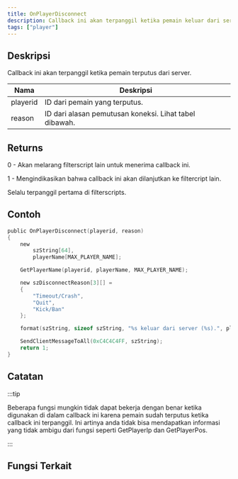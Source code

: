 ```yaml
---
title: OnPlayerDisconnect
description: Callback ini akan terpanggil ketika pemain keluar dari server.
tags: ["player"]
---
```


## Deskripsi

Callback ini akan terpanggil ketika pemain terputus dari server.

| Nama     | Deskripsi                                              |
| -------- | ------------------------------------------------------ |
| playerid | ID dari pemain yang terputus.                          |
| reason   | ID dari alasan pemutusan koneksi. Lihat tabel dibawah. |

## Returns

0 - Akan melarang filterscript lain untuk menerima callback ini.

1 - Mengindikasikan bahwa callback ini akan dilanjutkan ke filtercript lain.

Selalu terpanggil pertama di filterscripts.

## Contoh

```c
public OnPlayerDisconnect(playerid, reason)
{
    new
        szString[64],
        playerName[MAX_PLAYER_NAME];

    GetPlayerName(playerid, playerName, MAX_PLAYER_NAME);

    new szDisconnectReason[3][] =
    {
        "Timeout/Crash",
        "Quit",
        "Kick/Ban"
    };

    format(szString, sizeof szString, "%s keluar dari server (%s).", playerName, szDisconnectReason[reason]);

    SendClientMessageToAll(0xC4C4C4FF, szString);
    return 1;
}
```

## Catatan

:::tip

Beberapa fungsi mungkin tidak dapat bekerja dengan benar ketika digunakan di dalam callback ini karena pemain sudah terputus ketika callback ini terpanggil. Ini artinya anda tidak bisa mendapatkan informasi yang tidak ambigu dari fungsi seperti GetPlayerIp dan GetPlayerPos.

:::

## Fungsi Terkait
